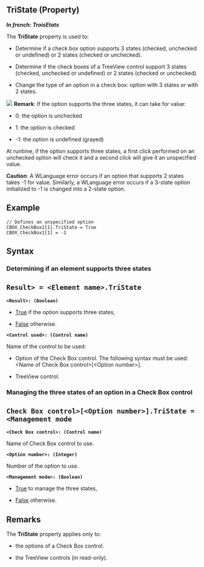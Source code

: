 


## TriState (Property)

***In french: TroisEtats***
	



<a name="XUse"></a>
<a name="Use"></a>
<a name="description"></a>
The **TriState** property is used to:

- Determine if a check box option supports 3 states (checked, unchecked or undefined) or 2 states (checked or unchecked).

- Determine if the check boxes of a TreeView control support 3 states (checked, unchecked or undefined) or 2 states (checked or unchecked)

- Change the type of an option in a check box: option with 3 states or with 2 states.


![](https://doc.pcsoft.fr/en-US/images/image.awp?langid=3&name=Interrupteur_TroisEtat.gif)
**Remark**: If the option supports the three states, it can take for value:

- 0: the option is unchecked

- 1: the option is checked

- -1: the option is undefined (grayed)




At runtime, if the option supports three states, a first click performed on an unchecked option will check it and a second click will give it an unspecified value.

**Caution**: A WLanguage error occurs if an option that supports 2 states takes -1 for value. Similarly, a WLanguage error occurs if a 3-state option initialized to -1 is changed into a 2-state option.


<a name="Example1"></a>
<a name="sample_code"></a>

## Example


```wl
// Defines an unspecified option
CBOX_CheckBox1[1].TriState = True
CBOX_CheckBox1[1] = -1
```

<a name="XSYNTAX"></a>
<a name="SYNTAX1"></a>

## Syntax

### Determining if an element supports three states

`Result> = <Element name>.TriState`
---

**`<Result>: (Boolean)`**



- <u><u><u><u>True</u></u></u></u> if the option supports three states, 

- <u><u><u><u>False</u></u></u></u> otherwise.




**`<Control used>: (Control name)`**

Name of the control to be used: 

- Option of the Check Box control. The following syntax must be used: &lt;Name of Check Box control&gt;[&lt;Option number&gt;]. 

- TreeView control. 





<a name="SYNTAX2"></a>

### Managing the three states of an option in a Check Box control

`Check Box control>[<Option number>].TriState = <Management mode`
---

**`<Check Box control>: (Control name)`**

Name of Check Box control to use.

**`<Option number>: (Integer)`**

Number of the option to use.

**`<Management mode>: (Boolean)`**



- <u><u><u><u>True</u></u></u></u> to manage the three states, 

- <u><u><u><u>False</u></u></u></u> otherwise.  






<a name="NOTE0"></a>
<a name="NOTE0_1"></a>

## Remarks
The **TriState** property applies only to: 

- the options of a Check Box control.

- the TreeView controls (in read-only). 





